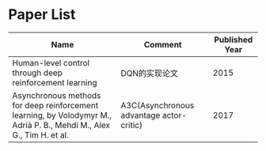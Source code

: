
# Paper List

|Name|Comment|Published Year|
|-|-|-|
|Human-level control through deep reinforcement learning|DQN的实现论文|2015|
|Asynchronous methods for deep reinforcement learning, by Volodymyr M., Adrià P. B., Mehdi M., Alex G., Tim H. et al. |A3C(Asynchronous advantage actor-critic)|2017|
